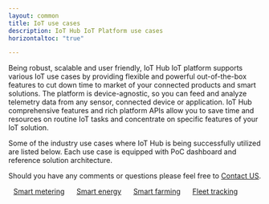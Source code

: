 ```yaml
---
layout: common
title: IoT use cases
description: IoT Hub IoT Platform use cases
horizontaltoc: "true"

--- 
```


Being robust, scalable and user friendly, IoT Hub IoT platform supports various IoT use cases by providing flexible and powerful out-of-the-box features to cut down time to market of your connected products and smart solutions. The platform is device-agnostic, so you can feed and analyze telemetry data from any sensor, connected device or application. IoT Hub comprehensive features and rich platform APIs allow you to save time and resources on routine IoT tasks and concentrate on specific features of your IoT solution.

Some of the industry use cases where IoT Hub is being successfully utilized are listed below. Each use case is equipped with PoC dashboard and reference solution architecture.

Should you have any comments or questions please feel free to [Contact US](/docs/contact-us/).

<a style="margin: 10px;" href="/smart-metering/" class="button">Smart metering</a>
<a style="margin: 10px;" href="/smart-energy/" class="button">Smart energy</a>
<a style="margin: 10px;" href="/smart-farming/" class="button">Smart farming</a>
<a style="margin: 10px;" href="/fleet-tracking/" class="button">Fleet tracking</a>
